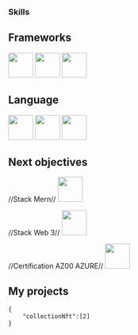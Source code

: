 ### Skills
## Frameworks 
<img src="https://upload.wikimedia.org/wikipedia/commons/thumb/4/47/React.svg/1200px-React.svg.png" width = "50px"/>
<img src="https://pbs.twimg.com/profile_images/1317925773425168384/XQkaoFRg_400x400.jpg" width = "50px"/>
<img src="https://trufflesuite.com/assets/logo.png" width = "50px"/>

## Language
<img src='https://upload.wikimedia.org/wikipedia/commons/thumb/9/99/Unofficial_JavaScript_logo_2.svg/480px-Unofficial_JavaScript_logo_2.svg.png' width = "50px"/>
<img src='https://upload.wikimedia.org/wikipedia/commons/thumb/c/c3/Python-logo-notext.svg/2048px-Python-logo-notext.svg.png' width = "50px"/>
<img src='https://upload.wikimedia.org/wikipedia/commons/thumb/9/98/Solidity_logo.svg/1200px-Solidity_logo.svg.png' width = "50px"/>

## Next objectives

//Stack Mern//
<img src='https://lh6.googleusercontent.com/A7qgGX-CCnBER-1urLOsOx2SVcy5O4hqJcuIRC7HNACJy1y9Bv57NpvyokrpXGB-lWOHu0MxZDhV_nqlbN-Bucp3bHJ0wtFOL6M54JZaEwA1L_30WtjKPuRlme_Q_SuYivMwg18' width='50px'>

//Stack Web 3//
<img src='https://encrypted-tbn0.gstatic.com/images?q=tbn:ANd9GcTNwVZM9jACqtcnpHiGSDnTYD3PfoNu1dJCdw&usqp=CAU' width='50px'>

//Certification AZ00 AZURE//
<img src='https://www.cice.es/wp-content/uploads/2021/02/AZ-900-Microsoft-Certified-Azure-Fundamentals.png' width='50px'/>


## My projects
    {
        "collectionNft":[2] 
    }